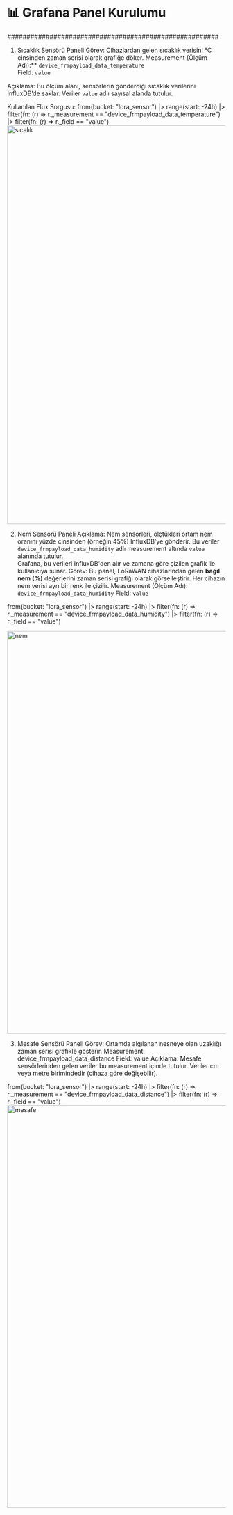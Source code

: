 # 📊 Grafana Panel Kurulumu










#######################################################
 1. Sıcaklık Sensörü Paneli
Görev: 
Cihazlardan gelen sıcaklık verisini °C cinsinden zaman serisi olarak grafiğe döker.
Measurement (Ölçüm Adı):** `device_frmpayload_data_temperature`  
Field: `value`

 Açıklama:
Bu ölçüm alanı, sensörlerin gönderdiği sıcaklık verilerini InfluxDB’de saklar. Veriler `value` adlı sayısal alanda tutulur.

 Kullanılan Flux Sorgusu:
from(bucket: "lora_sensor")
  |> range(start: -24h)
  |> filter(fn: (r) => r._measurement == "device_frmpayload_data_temperature")
  |> filter(fn: (r) => r._field == "value")
<img width="1920" height="917" alt="sıcalık" src="https://github.com/user-attachments/assets/558e8e6d-c721-424c-bf1c-c34b9ffbd540" />



2. Nem Sensörü Paneli
Açıklama:
Nem sensörleri, ölçtükleri ortam nem oranını yüzde cinsinden (örneğin 45%) InfluxDB’ye gönderir. Bu veriler `device_frmpayload_data_humidity` adlı measurement altında `value` alanında tutulur.  
Grafana, bu verileri InfluxDB'den alır ve zamana göre çizilen grafik ile kullanıcıya sunar.
Görev: 
Bu panel, LoRaWAN cihazlarından gelen **bağıl nem (%)** değerlerini zaman serisi grafiği olarak görselleştirir. Her cihazın nem verisi ayrı bir renk ile çizilir.
Measurement (Ölçüm Adı):  
`device_frmpayload_data_humidity`
Field: 
`value`

from(bucket: "lora_sensor")
  |> range(start: -24h)
  |> filter(fn: (r) => r._measurement == "device_frmpayload_data_humidity")
  |> filter(fn: (r) => r._field == "value")
 
<img width="1917" height="926" alt="nem" src="https://github.com/user-attachments/assets/ecb822b7-ccd9-4731-afe8-7d45dbb2c38b" />


  
  3. Mesafe Sensörü Paneli
Görev:
Ortamda algılanan nesneye olan uzaklığı zaman serisi grafikle gösterir.
Measurement: device_frmpayload_data_distance
Field: value
Açıklama:
Mesafe sensörlerinden gelen veriler bu measurement içinde tutulur. Veriler cm veya metre birimindedir (cihaza göre değişebilir).


from(bucket: "lora_sensor")
  |> range(start: -24h)
  |> filter(fn: (r) => r._measurement == "device_frmpayload_data_distance")
  |> filter(fn: (r) => r._field == "value")
<img width="1918" height="926" alt="mesafe" src="https://github.com/user-attachments/assets/42cdfe2c-536d-481f-a9c0-f9d56f1158b6" />
